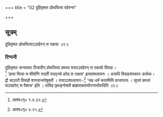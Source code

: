 +++
title = "02 दुहितृमतः प्रोथयित्वा वहेरन्स"

+++
## सूत्रम्
दुहितृमतः प्रोथयित्वाऽऽवहेरन् स राक्षसः ॥२॥  
### टिप्पनी
दुहितृमतः कन्यावतः पित्रादीन् प्रोथयित्वा प्रमथ्य यत्राऽऽवहेरन् स राक्षसो विवाहः।  
[^२] 'हत्वा मित्वा च शीर्षाणि रुदतीं रुदद्भ्यो हरेत् स राक्षस' इत्याश्वलायनः । अत्रापि विवाहसंस्कारः कर्तव्यः। द्वौ चाऽपरौ विवाहौ शास्त्रान्तरेषुक्तौ । तत्राऽऽश्वलायन:-[^३] 'सह धर्मं चरतमिति प्राजापत्यः । सुप्तां प्रमत्तां वाऽपहरेत् स पैशाच' इति । ताविह पृथङ्नोक्तौ ब्राह्मराक्षसयोरन्तर्भावादिति ॥२॥  


[^२]: आश्व०गृ० १.४.३२.  

[^३]: आश्व०गृ० ४.२५.  

